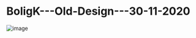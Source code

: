 # BoligK---Old-Design---30-11-2020

![image](https://user-images.githubusercontent.com/62241807/163706792-1f2d66de-5893-4cb8-8361-860879a50164.png)
